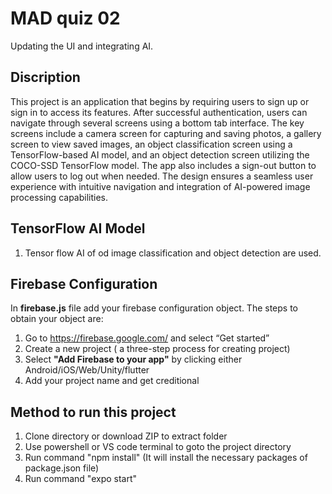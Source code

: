 # MAD quiz 02
Updating the UI and integrating AI.

## Discription
This project is an application that begins by requiring users to sign up or sign in to access its features. After successful authentication, users can navigate
through several screens using a bottom tab interface. The key screens include a camera screen for capturing and saving photos, a gallery screen to view saved
images, an object classification screen using a TensorFlow-based AI model, and an object detection screen utilizing the COCO-SSD TensorFlow model. The app 
also includes a sign-out button to allow users to log out when needed. The design ensures a seamless user experience with intuitive navigation and integration
of AI-powered image processing capabilities.

## TensorFlow AI Model
1. Tensor flow AI of od image classification and object detection are used. 

## Firebase Configuration
In **firebase.js** file add your firebase configuration object. The steps to obtain your object are:
1. Go to https://firebase.google.com/ and select “Get started” 
2. Create a new project ( a three-step process for creating project)
3. Select **"Add Firebase to your app"** by clicking either Android/iOS/Web/Unity/flutter
4. Add your project name and get creditional

## Method to run this project
1. Clone directory  or download ZIP to extract folder
2. Use powershell or VS code terminal to goto the project directory
4. Run command "npm install" (It will install the necessary packages of package.json file)
5. Run command "expo start"
   
